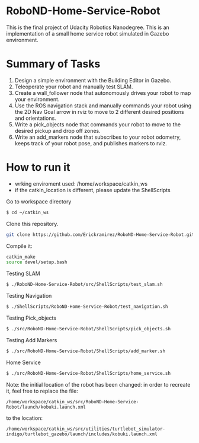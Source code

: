 # RoboND-Home-Service-Robot
This is the final project of Udacity Robotics Nanodegree. This is an implementation of a small home service robot  simulated in Gazebo environment.
# Summary of Tasks
1. Design a simple environment with the Building Editor in Gazebo.
2. Teleoperate your robot and manually test SLAM.
3. Create a wall_follower node that autonomously drives your robot to map your environment.
4. Use the ROS navigation stack and manually commands your robot using the 2D Nav Goal arrow in rviz to move to 2 different desired positions and orientations.
5. Write a pick_objects node that commands your robot to move to the desired pickup and drop off zones.
6. Write an add_markers node that subscribes to your robot odometry, keeps track of your robot pose, and publishes markers to rviz.

# How to run it
* wrking enviroment used: /home/workspace/catkin_ws
* if the catkin_location is different, please update the ShellScripts

Go to workspace directory
``` bash
$ cd ~/catkin_ws
```
Clone this repository.
``` bash
git clone https://github.com/Erickramirez/RoboND-Home-Service-Robot.git
```
Compile it:
``` bash
catkin_make
source devel/setup.bash
```
Testing SLAM
``` bash
$ ./RoboND-Home-Service-Robot/src/ShellScripts/test_slam.sh
```
Testing Navigation
``` bash
$ ./ShellScripts/RoboND-Home-Service-Robot/test_navigation.sh
```
Testing Pick_objects
``` bash
$ ./src/RoboND-Home-Service-Robot/ShellScripts/pick_objects.sh
```
Testing Add Markers
``` bash
$ ./src/RoboND-Home-Service-Robot/ShellScripts/add_marker.sh
```
Home Service
``` bash
$ ./src/RoboND-Home-Service-Robot/ShellScripts/home_service.sh
```

Note:
the initial location of the robot has been changed:
in order to recreate it, feel free to replace the file: 
```
/home/workspace/catkin_ws/src/RoboND-Home-Service-Robot/launch/kobuki.launch.xml
```
to the location:
```
/home/workspace/catkin_ws/src/utilities/turtlebot_simulator-indigo/turtlebot_gazebo/launch/includes/kobuki.launch.xml
```
